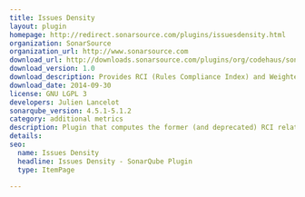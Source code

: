 ```yaml
---
title: Issues Density
layout: plugin
homepage: http://redirect.sonarsource.com/plugins/issuesdensity.html
organization: SonarSource
organization_url: http://www.sonarsource.com
download_url: http://downloads.sonarsource.com/plugins/org/codehaus/sonar-plugins/sonar-issues-density-plugin/1.0/sonar-issues-density-plugin-1.0.jar
download_version: 1.0
download_description: Provides RCI (Rules Compliance Index) and Weighted Issues metrics
download_date: 2014-09-30
license: GNU LGPL 3
developers: Julien Lancelot
sonarqube_version: 4.5.1-5.1.2
category: additional metrics
description: Plugin that computes the former (and deprecated) RCI related metrics
details: 
seo: 
  name: Issues Density
  headline: Issues Density - SonarQube Plugin
  type: ItemPage

---
```

